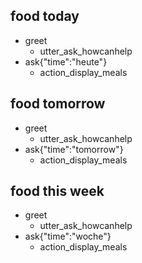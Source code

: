 ## food today
* greet
  - utter_ask_howcanhelp
* ask{"time":"heute"}
  - action_display_meals

## food tomorrow
* greet
  - utter_ask_howcanhelp
* ask{"time":"tomorrow"}
  - action_display_meals

## food this week
* greet
  - utter_ask_howcanhelp
* ask{"time":"woche"}
  - action_display_meals